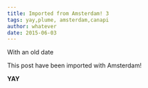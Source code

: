 ```yaml
---
title: Imported from Amsterdam! 3
tags: yay,plume, amsterdam,canapi
author: whatever
date: 2015-06-03
---
```


With an old date

This post have been imported with Amsterdam!

**YAY**
